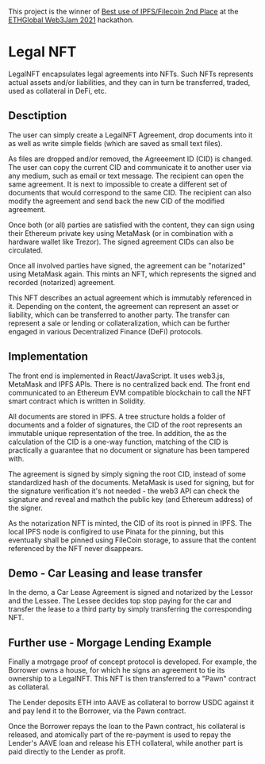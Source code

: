 This project is the winner of [Best use of IPFS/Filecoin 2nd Place](https://showcase.ethglobal.com/web3jam/legalnft) at the [ETHGlobal Web3Jam 2021](https://web3jam.ethglobal.com/) hackathon.

# Legal NFT

LegalNFT encapsulates legal agreements into NFTs. Such NFTs represents actual assets and/or liabilities, and they can in turn be transferred, traded, used as collateral in DeFi, etc.
## Desctiption

The user can simply create a LegalNFT Agreement, drop documents into it as well as write simple fields (which are saved as small text files).

As files are dropped and/or removed, the Agreeement ID (CID) is changed. The user can copy the
current CID and communicate it to another user via any medium, such as email or text message. The recipient can open the same agreement. It is next to impossible to create a different set of documents that would correspond to the same CID. The recipient can also modify the agreement and send back the new CID of the modified agreement. 

Once both (or all) parties are satisfied with the content, they can sign using their Ethereum private key using MetaMask (or in combination with a hardware wallet like Trezor). The signed agreement CIDs can also be circulated.

Once all involved parties have signed, the agreement can be "notarized" using MetaMask again. This mints an NFT, which represents the signed and recorded (notarized) agreement.

This NFT describes an actual agreement which is immutably referenced in it. Depending on the content, the agreement can represent an asset or liability, which can be transferred to another party. The transfer can represent a sale or lending or collateralization, which can be further engaged in various Decentralized Finance (DeFi) protocols.
## Implementation

The front end is implemented in React/JavaScript. It uses web3.js, MetaMask and IPFS APIs. There is no centralized back end. The front end communicated to an Ethereum EVM compatible blockchain to call the NFT smart contract which is written in Solidity.

All documents are stored in IPFS. A tree structure holds a folder of documents and a folder of signatures, the CID of the root represents an immutable unique representation of the tree. In addition, the as the calculation of the CID is a one-way function, matching of the CID is practically a guarantee that no document or signature has been tampered with.

The agreement is signed by simply signing the root CID, instead of some standardized hash of the documents. MetaMask is used for signing, but for the signature verification it's not needed - the web3 API can check the signature and reveal and mathch the public key (and Ethereum address) of the signer.

As the notarization NFT is minted, the CID of its root is pinned in IPFS. The local IPFS node is configired to use Pinata for the pinning, but this eventually shall be pinned using FileCoin storage, to assure that the content referenced by the NFT never disappears.

## Demo - Car Leasing and lease transfer

In the demo, a Car Lease Agreement is signed and notarized by the Lessor and the Lessee. The Lessee decides top stop paying for the car and transfer the lease to a third party by simply transferring the corresponding NFT.
## Further use - Morgage Lending Example

Finally a motrgage proof of concept protocol is developed. For example, the Borrower owns a house, for which he signs an agreement to tie its ownership to a LegalNFT. This NFT is then transferred to a "Pawn" contract as collateral.

The Lender deposits ETH into AAVE as collateral to borrow USDC against it and pay lend it to the Borrower, via the Pawn contract.

Once the Borrower repays the loan to the Pawn contract, his collateral is released, and atomically part of the re-payment is used to repay the Lender's AAVE loan and release his ETH collateral, while another part is paid directly to the Lender as profit. 
